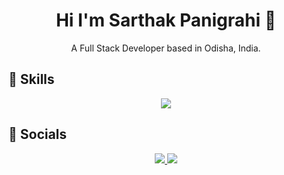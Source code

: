 <h1 align="center">Hi I'm Sarthak Panigrahi 👋</h1>

<p align="center">A Full Stack Developer based in Odisha, India.</p>

## 🚀 Skills

<p align="center">
  <img src="https://skillicons.dev/icons?i=html,css,js,tailwind,bootstrap,nodejs,react,nextjs,express,mongodb,java" />
</p>

## 🔗 Socials

<p align="center">
    <a href="https://linkedin.com/in/sarthak-panigrahi-aa239925b/" target="_blank">
    <img src="https://img.shields.io/badge/LINKEDIN-0077B5?style=for-the-badge&logo=linkedin&logoColor=white" />
  </a>
  <a href="https://instagram.com/btwimsarthak/" target="_blank">
    <img src="https://img.shields.io/badge/INSTAGRAM-E4405F?style=for-the-badge&logo=instagram&logoColor=white" />
  </a>
</p>
